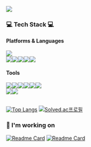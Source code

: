 <!--    
![header](https://capsule-render.vercel.app/api?type=cylinder&color=1b4332&fontColor=95d5b2&height=100&section=header&text=Welcome%20to%20LHS's%20GitHub%20👋&fontSize=30&animation=twinkling)
---
[![Hits](https://hits.seeyoufarm.com/api/count/incr/badge.svg?url=https%3A%2F%2Fgithub.com%2Fgesal03&count_bg=%23548803&title_bg=%23000000&icon=godotengine.svg&icon_color=%23548803&title=hits&edge_flat=false)](https://hits.seeyoufarm.com)
-->
<!--
[![Solved.ac프로필](http://mazassumnida.wtf/api/v2/generate_badge?boj=gesal03)](https://solved.ac/gesal03)
-->

<div style="display:flex; flex-direction:row;">
    <a href="mailto:gesal0303@gmail.com">
        <img src="https://img.shields.io/badge/Gmail-EA4335?style=flat-square&logo=Gmail&logoColor=white"> 
    </a>
</div>

### 💻 Tech Stack 💻
#### Platforms & Languages
<div style="display:flex; flex-direction:row;">
    <img src="https://img.shields.io/badge/Android-3DDC84?style=flat-square&logo=android&logoColor=white">
</div>
<div style="display:flex; flex-direction:row;">
    <img src="https://img.shields.io/badge/Java-007396?style=flat-square&logo=Java&logoColor=white"> 
    <img src="https://img.shields.io/badge/python-3776AB?style=flat-square&logo=python&logoColor=white">
    <img src="https://img.shields.io/badge/Kotlin-7F52FF?style=flat-square&logo=kotlin&logoColor=white">
    <img src="https://img.shields.io/badge/c-%2300599C.svg?style=flat-square&logo=c&logoColor=white)">
    <img src="https://img.shields.io/badge/c++-%2300599C.svg?style=flat-square&logo=c%2B%2B&logoColor=white">
</div>

#### Tools
<div style="display:flex; flex-direction:row;">
    <img src="https://img.shields.io/badge/Django-092E20?style=flat-square&logo=django&logoColor=white">
    <img src="https://img.shields.io/badge/OpenCV-5C3EE8?style=flat-square&logo=opencv&logoColor=white">
    <img src="https://img.shields.io/badge/git-%23F05033.svg?style=flat-square&logo=git&logoColor=white">
    <img src="https://img.shields.io/badge/JWT-black?style=flat-square&logo=JSON%20web%20tokens">
    <img src="https://img.shields.io/badge/-Swagger-%23Clojure?style=flat-square&logo=swagger&logoColor=white">
    <img src="https://img.shields.io/badge/firebase-FFCA28?style=flat-square&logo=firebase&logoColor=white">
</div>
<div style="display:flex; flex-direction:row;">
    <img src="https://img.shields.io/badge/-RaspberryPi-C51A4A?style=flat-square&logo=Raspberry-Pi&logoColor=white">
    <img src="https://img.shields.io/badge/-Arduino-00979D?style=flat-square&logo=Arduino&logoColor=white">
</div>
<br>

[![Top Langs](https://github-readme-stats.vercel.app/api/top-langs/?username=gesal03&langs_count=5&layout=compact&theme=dark&hide=powershell,css,html,shell)](https://github.com/gesal03/gesal03)
[![Solved.ac프로필](http://mazassumnida.wtf/api/v2/generate_badge?boj=gesal03)](https://solved.ac/gesal03)<br>

### 📸 I'm working on
[![Readme Card](https://github-readme-stats.vercel.app/api/pin/?username=Scapture&repo=AutomaticModule_Server)](https://github.com/Scapture/AutomaticModule_Server)
[![Readme Card](https://github-readme-stats.vercel.app/api/pin/?username=Scapture&repo=Scapture-Server)](https://github.com/Scapture/Scapture-Server)






